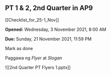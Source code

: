 ## PT 1 & 2, 2nd Quarter in AP9

[[Checklist_for_25-1_Nov]]

**Opened:** Wednesday, 3 November 2021, 8:00 AM

**Due:** Sunday, 21 November 2021, 11:59 PM

Mark as done

Paggawa ng _Flyer_ at _Slogan_

![[2nd Quarter PT Flyers 1.pptx]]